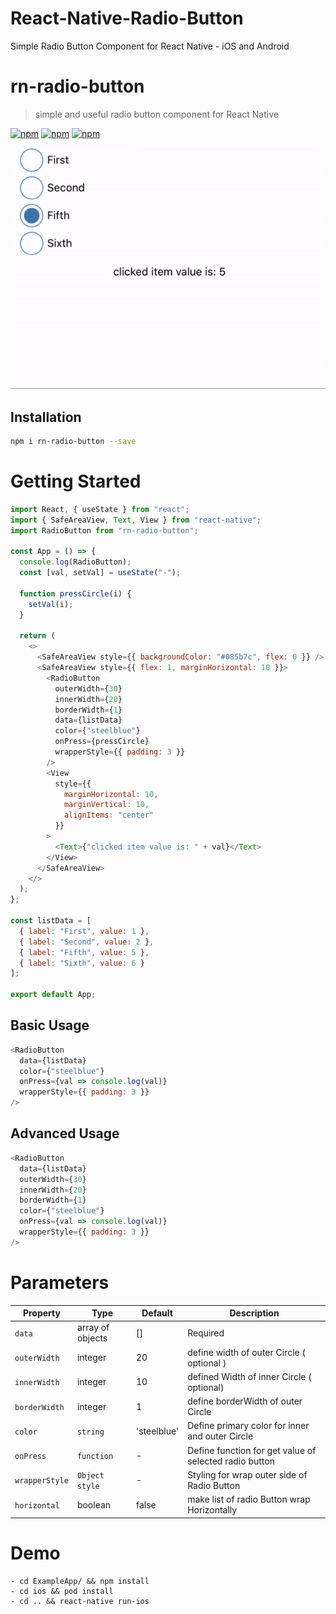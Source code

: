 # React-Native-Radio-Button

Simple Radio Button Component for React Native - iOS and Android

# rn-radio-button

> simple and useful radio button component for React Native

[![npm](https://img.shields.io/npm/v/rn-radio-button.svg?style=plastic)](https://npmjs.org/package/rn-radio-button) [![npm](https://img.shields.io/npm/dm/rn-radio-button?style=plastic)](https://npmjs.org/package/rn-radio-button) [![npm](https://img.shields.io/npm/dt/rn-radio-button.svg?style=plastic)](https://npmjs.org/package/rn-radio-button)

<p>

![image info](ExampleApp/giftRN-radiobutton.gif)

</p>

## Installation

```sh
npm i rn-radio-button --save
```

# Getting Started

```js
import React, { useState } from "react";
import { SafeAreaView, Text, View } from "react-native";
import RadioButton from "rn-radio-button";

const App = () => {
  console.log(RadioButton);
  const [val, setVal] = useState("-");

  function pressCircle(i) {
    setVal(i);
  }

  return (
    <>
      <SafeAreaView style={{ backgroundColor: "#085b7c", flex: 0 }} />
      <SafeAreaView style={{ flex: 1, marginHorizontal: 10 }}>
        <RadioButton
          outerWidth={30}
          innerWidth={20}
          borderWidth={1}
          data={listData}
          color={"steelblue"}
          onPress={pressCircle}
          wrapperStyle={{ padding: 3 }}
        />
        <View
          style={{
            marginHorizontal: 10,
            marginVertical: 10,
            alignItems: "center"
          }}
        >
          <Text>{"clicked item value is: " + val}</Text>
        </View>
      </SafeAreaView>
    </>
  );
};

const listData = [
  { label: "First", value: 1 },
  { label: "Second", value: 2 },
  { label: "Fifth", value: 5 },
  { label: "Sixth", value: 6 }
];

export default App;
```

## Basic Usage

```js
<RadioButton
  data={listData}
  color={"steelblue"}
  onPress={val => console.log(val)}
  wrapperStyle={{ padding: 3 }}
/>
```

## Advanced Usage

```js
<RadioButton
  data={listData}
  outerWidth={30}
  innerWidth={20}
  borderWidth={1}
  color={"steelblue"}
  onPress={val => console.log(val)}
  wrapperStyle={{ padding: 3 }}
/>
```

# Parameters

| Property       | Type             | Default     | Description                                            |
| -------------- | ---------------- | ----------- | ------------------------------------------------------ |
| `data`         | array of objects | []          | Required                                               |
| `outerWidth`   | integer          | 20          | define width of outer Circle ( optional )              |
| `innerWidth`   | integer          | 10          | defined Width of inner Circle ( optional)              |
| `borderWidth`  | integer          | 1           | define borderWidth of outer Circle                     |
| `color`        | `string`         | 'steelblue' | Define primary color for inner and outer Circle        |
| `onPress`      | `function`       | -           | Define function for get value of selected radio button |
| `wrapperStyle` | `Object style`   | -           | Styling for wrap outer side of Radio Button            |
| `horizontal`   | boolean          | false       | make list of radio Button wrap Horizontally            |

# Demo

```
- cd ExampleApp/ && npm install
- cd ios && pod install
- cd .. && react-native run-ios
```
